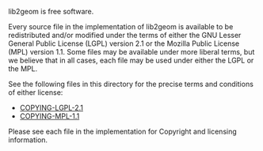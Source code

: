 lib2geom is free software.

Every source file in the implementation of lib2geom is available to be
redistributed and/or modified under the terms of either the GNU Lesser
General Public License (LGPL) version 2.1 or the Mozilla Public
License (MPL) version 1.1.  Some files may be available under more
liberal terms, but we believe that in all cases, each file may be used
under either the LGPL or the MPL.

See the following files in this directory for the precise terms and
conditions of either license:
 - [COPYING-LGPL-2.1](COPYING-LGPL-2.1)
 - [COPYING-MPL-1.1](COPYING-MPL-1.1)

Please see each file in the implementation for Copyright and licensing
information.
